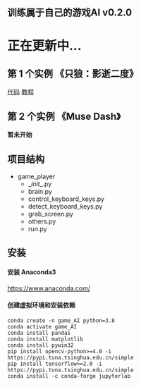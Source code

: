## 训练属于自己的游戏AI v0.2.0

# **正在更新中...**

## 第 1 个实例 《只狼：影逝二度》

[代码](https://github.com/ricagj/train_your_own_game_AI/tree/main/pysekiro_with_RL)
[教程](https://github.com/ricagj/train_your_own_game_AI/blob/main/pysekiro_with_RL/sekiro.ipynb)

## 第 2 个实例 《Muse Dash》

**暂未开始**

## 项目结构

- game_player
    - \__init__.py
    - brain.py
    - control_keyboard_keys.py
    - detect_keyboard_keys.py
    - grab_screen.py
    - others.py
    - run.py

## 安装

#### 安装 Anaconda3

https://www.anaconda.com/  

#### 创建虚拟环境和安装依赖

~~~shell
conda create -n game_AI python=3.8
conda activate game_AI
conda install pandas
conda install matplotlib
conda install pywin32
pip install opencv-python>=4.0 -i https://pypi.tuna.tsinghua.edu.cn/simple
pip install tensorflow>=2.0 -i https://pypi.tuna.tsinghua.edu.cn/simple
conda install -c conda-forge jupyterlab
~~~